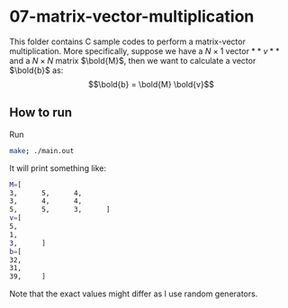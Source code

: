 # 07-matrix-vector-multiplication

This folder contains C sample codes to perform a matrix-vector multiplication.
More specifically, suppose we have a $N\times 1$ vector $**v**$ and a $N\times N$ matrix $\bold{M}$, then we want to calculate a vector $\bold{b}$ as:
$$\bold{b} = \bold{M} \bold{v}$$

## How to run

Run
```sh
make; ./main.out
```

It will print something like:
```sh
M=[
3,      5,      4,
3,      4,      4,
5,      5,      3,      ]
v=[
5,
1,
3,      ]
b=[
32,
31,
39,     ]
```

Note that the exact values might differ as I use random generators.
